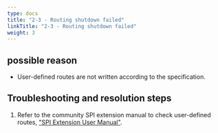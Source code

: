 ```yaml
---
type: docs
title: "2-3 - Routing shutdown failed"
linkTitle: "2-3 - Routing shutdown failed"
weight: 3
---
```


## possible reason

* User-defined routes are not written according to the specification.

## Troubleshooting and resolution steps
1. Refer to the community SPI extension manual to check user-defined routes, ["SPI Extension User Manual"](https://dubbo.apache.org/zh/docs3-v2/java-sdk/reference-manual/spi/ ).



<p style="margin-top: 3rem;"> </p>